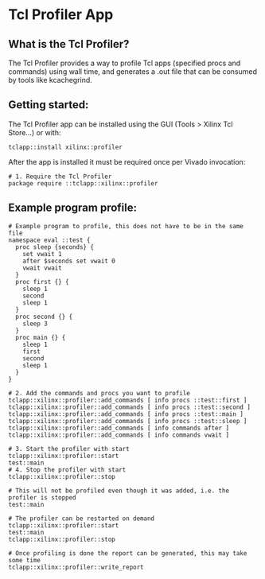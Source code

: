 # Tcl Profiler App


## What is the Tcl Profiler?

The Tcl Profiler provides a way to profile Tcl apps (specified procs and commands) using
wall time, and generates a .out file that can be consumed by tools like kcachegrind.

## Getting started:

The Tcl Profiler app can be installed using the GUI (Tools > Xilinx Tcl Store...) or with:

    tclapp::install xilinx::profiler

After the app is installed it must be required once per Vivado invocation:

    # 1. Require the Tcl Profiler
    package require ::tclapp::xilinx::profiler

## Example program profile:

    # Example program to profile, this does not have to be in the same file
    namespace eval ::test {
      proc sleep {seconds} {
        set vwait 1
        after $seconds set vwait 0
        vwait vwait
      }
      proc first {} {
        sleep 1
        second
        sleep 1
      }
      proc second {} {
        sleep 3
      }
      proc main {} {
        sleep 1
        first
        second
        sleep 1
      }
    }
    
    # 2. Add the commands and procs you want to profile
    tclapp::xilinx::profiler::add_commands [ info procs ::test::first ]
    tclapp::xilinx::profiler::add_commands [ info procs ::test::second ]
    tclapp::xilinx::profiler::add_commands [ info procs ::test::main ]
    tclapp::xilinx::profiler::add_commands [ info procs ::test::sleep ]
    tclapp::xilinx::profiler::add_commands [ info commands after ]
    tclapp::xilinx::profiler::add_commands [ info commands vwait ]
    
    # 3. Start the profiler with start
    tclapp::xilinx::profiler::start
    test::main
    # 4. Stop the profiler with start
    tclapp::xilinx::profiler::stop
    
    # This will not be profiled even though it was added, i.e. the profiler is stopped
    test::main
    
    # The profiler can be restarted on demand
    tclapp::xilinx::profiler::start
    test::main
    tclapp::xilinx::profiler::stop
    
    # Once profiling is done the report can be generated, this may take some time
    tclapp::xilinx::profiler::write_report


